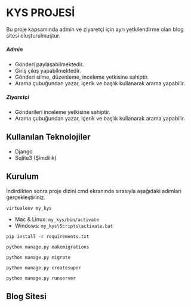 # KYS PROJESİ

Bu proje kapsamında admin ve ziyaretçi için ayrı yetkilendirme olan blog sitesi oluşturulmuştur.

##### Admin
+ Gönderi paylaşabilmektedir.
+ Giriş çıkış yapabilmektedir.
+ Gönderi silme, düzenleme, inceleme yetkisine sahiptir.
+ Arama çubuğundan yazar, içerik ve başlık kullanarak arama yapabilir.

##### Ziyaretçi
+ Gönderileri inceleme yetkisine sahiptir.
+ Arama çubuğundan yazar, içerik ve başlık kullanarak arama yapabilir.

## Kullanılan Teknolojiler

- Django
- Sqlite3 (Şimdilik)

## Kurulum

İndirdikten sonra proje dizini cmd ekranında sırasıyla aşağıdaki adımları gerçekleştiriniz.

`virtualenv my_kys`

+ Mac & Linux: `my_kys/bin/activate`
+ Windows: `my_kys\Scripts\activate.bat`

`pip install -r requirements.txt`

`python manage.py makemigrations`

`python manage.py migrate`

`python manage.py createsuper`

`python manage.py runserver`

## Blog Sitesi

### 

